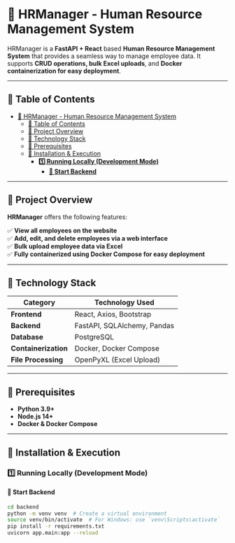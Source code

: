 # 🚀 HRManager - Human Resource Management System

HRManager is a **FastAPI + React** based **Human Resource Management System** that provides a seamless way to manage employee data. It supports **CRUD operations, bulk Excel uploads**, and **Docker containerization for easy deployment**.

---

## 📌 Table of Contents
- [🚀 HRManager - Human Resource Management System](#-hrmanager---human-resource-management-system)
  - [📌 Table of Contents](#-table-of-contents)
  - [📌 Project Overview](#-project-overview)
  - [📌 Technology Stack](#-technology-stack)
  - [📌 Prerequisites](#-prerequisites)
  - [📌 Installation \& Execution](#-installation--execution)
    - [**1️⃣ Running Locally (Development Mode)**](#1️⃣-running-locally-development-mode)
      - [**📌 Start Backend**](#-start-backend)

---

## 📌 Project Overview
**HRManager** offers the following features:

✅ **View all employees on the website**  
✅ **Add, edit, and delete employees via a web interface**  
✅ **Bulk upload employee data via Excel**  
✅ **Fully containerized using Docker Compose for easy deployment**  

---

## 📌 Technology Stack
| Category          | Technology Used         |
|------------------|------------------------|
| **Frontend**     | React, Axios, Bootstrap |
| **Backend**      | FastAPI, SQLAlchemy, Pandas |
| **Database**     | PostgreSQL |
| **Containerization** | Docker, Docker Compose |
| **File Processing** | OpenPyXL (Excel Upload) |

---

## 📌 Prerequisites
- **Python 3.9+**
- **Node.js 14+**
- **Docker & Docker Compose**

---

## 📌 Installation & Execution
### **1️⃣ Running Locally (Development Mode)**

#### **📌 Start Backend**
```bash
cd backend
python -m venv venv  # Create a virtual environment
source venv/bin/activate  # For Windows: use `venv\Scripts\activate`
pip install -r requirements.txt
uvicorn app.main:app --reload
